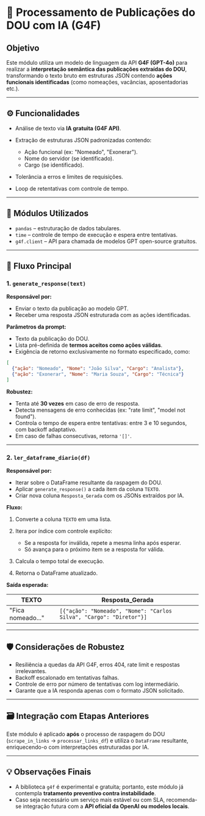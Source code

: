 # 🤖 Processamento de Publicações do DOU com IA (G4F)

## Objetivo

Este módulo utiliza um modelo de linguagem da API **G4F (GPT-4o)** para realizar a **interpretação semântica das publicações extraídas do DOU**, transformando o texto bruto em estruturas JSON contendo **ações funcionais identificadas** (como nomeações, vacâncias, aposentadorias etc.).

---

## ⚙️ Funcionalidades

* Análise de texto via **IA gratuita (G4F API)**.
* Extração de estruturas JSON padronizadas contendo:

  * Ação funcional (ex: "Nomeado", "Exonerar").
  * Nome do servidor (se identificado).
  * Cargo (se identificado).
* Tolerância a erros e limites de requisições.
* Loop de retentativas com controle de tempo.

---

## 🧩 Módulos Utilizados

* `pandas` – estruturação de dados tabulares.
* `time` – controle de tempo de execução e espera entre tentativas.
* `g4f.client` – API para chamada de modelos GPT open-source gratuitos.

---

## 🔄 Fluxo Principal

### 1. `generate_response(text)`

**Responsável por:**

* Enviar o texto da publicação ao modelo GPT.
* Receber uma resposta JSON estruturada com as ações identificadas.

**Parâmetros da prompt:**

* Texto da publicação do DOU.
* Lista pré-definida de **termos aceitos como ações válidas**.
* Exigência de retorno exclusivamente no formato especificado, como:

```json
[
  {"ação": "Nomeado", "Nome": "João Silva", "Cargo": "Analista"},
  {"ação": "Exonerar", "Nome": "Maria Souza", "Cargo": "Técnica"}
]
```

**Robustez:**

* Tenta até **30 vezes** em caso de erro de resposta.
* Detecta mensagens de erro conhecidas (ex: "rate limit", "model not found").
* Controla o tempo de espera entre tentativas: entre 3 e 10 segundos, com backoff adaptativo.
* Em caso de falhas consecutivas, retorna `'[]'`.

---

### 2. `ler_dataframe_diario(df)`

**Responsável por:**

* Iterar sobre o DataFrame resultante da raspagem do DOU.
* Aplicar `generate_response()` a cada item da coluna `TEXTO`.
* Criar nova coluna `Resposta_Gerada` com os JSONs extraídos por IA.

**Fluxo:**

1. Converte a coluna `TEXTO` em uma lista.
2. Itera por índice com controle explícito:

   * Se a resposta for inválida, repete a mesma linha após esperar.
   * Só avança para o próximo item se a resposta for válida.
3. Calcula o tempo total de execução.
4. Retorna o DataFrame atualizado.

**Saída esperada:**

| TEXTO             | Resposta\_Gerada                                                    |
| ----------------- | ------------------------------------------------------------------- |
| "Fica nomeado..." | `[{"ação": "Nomeado", "Nome": "Carlos Silva", "Cargo": "Diretor"}]` |

---

## 🛡️ Considerações de Robustez

* Resiliência a quedas da API G4F, erros 404, rate limit e respostas irrelevantes.
* Backoff escalonado em tentativas falhas.
* Controle de erro por número de tentativas com log intermediário.
* Garante que a IA responda apenas com o formato JSON solicitado.

---

## 🗃️ Integração com Etapas Anteriores

Este módulo é aplicado **após** o processo de raspagem do DOU (`scrape_in_links` → `processar_links_df`) e utiliza o `DataFrame` resultante, enriquecendo-o com interpretações estruturadas por IA.

---

## 💡 Observações Finais

* A biblioteca `g4f` é experimental e gratuita; portanto, este módulo já contempla **tratamento preventivo contra instabilidade**.
* Caso seja necessário um serviço mais estável ou com SLA, recomenda-se integração futura com a **API oficial da OpenAI ou modelos locais**.
